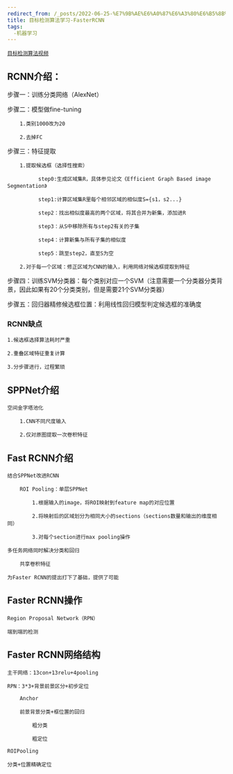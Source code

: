 ```yaml
---
redirect_from: /_posts/2022-06-25-%E7%9B%AE%E6%A0%87%E6%A3%80%E6%B5%8B%E7%AE%97%E6%B3%95%E5%AD%A6%E4%B9%A0-FasterRCNN/
title: 目标检测算法学习-FasterRCNN
tags:
  -机器学习
---
```

[`目标检测算法视频`](https://www.bilibili.com/video/BV1mU4y1m7dN)

## RCNN介绍：
步骤一：训练分类网络（AlexNet）

步骤二：模型做fine-tuning

        1.类别1000改为20
        
        2.去掉FC
        
步骤三：特征提取

        1.提取候选框（选择性搜索）
        
              step0:生成区域集R，具体参见论文《Efficient Graph Based image Segmentation》
              
              step1:计算区域集R里每个相邻区域的相似度S={s1，s2...}
              
              step2：找出相似度最高的两个区域，将其合并为新集，添加进R
              
              step3：从S中移除所有与step2有关的子集
              
              step4：计算新集与所有子集的相似度
              
              step5：跳至step2，直至S为空
        
        2.对于每一个区域：修正区域为CNN的输入，利用网络对候选框提取到特征
        
步骤四：训练SVM分类器：每个类别对应一个SVM（注意需要一个分类器分类背景，因此如果有20个分类类别，但是需要21个SVM分类器）

步骤五：回归器精修候选框位置：利用线性回归模型判定候选框的准确度

### RCNN缺点

    1.候选框选择算法耗时严重
    
    2.重叠区域特征重复计算
    
    3.分步骤进行，过程繁琐
    

## SPPNet介绍

    空间金字塔池化
    
        1.CNN不同尺度输入
        
        2.仅对原图提取一次卷积特征
        
## Fast RCNN介绍

    结合SPPNet改进RCNN
        
        ROI Pooling：单层SPPNet
        
            1.根据输入的image，将ROI映射到feature map的对应位置
            
            2.将映射后的区域划分为相同大小的sections（sections数量和输出的维度相同）
            
            3.对每个section进行max pooling操作
        
    多任务网络同时解决分类和回归
    
        共享卷积特征
        
    为Faster RCNN的提出打下了基础，提供了可能

## Faster RCNN操作

    Region Proposal Network（RPN）
    
    端到端的检测
    
## Faster RCNN网络结构

    主干网络：13con+13relu+4pooling
    
    RPN：3*3+背景前景区分+初步定位
    
        Anchor
        
        前景背景分类+框位置的回归
        
            粗分类
            
            粗定位
    
    ROIPooling
    
    分类+位置精确定位
